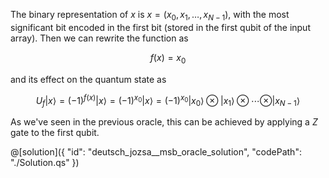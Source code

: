 The binary representation of $x$ is $x = (x_{0}, x_{1}, \dots, x_{N-1})$, with the most significant bit encoded in the first bit (stored in the first qubit of the input array). Then we can rewrite the function as

$$f(x) = x_0$$

and its effect on the quantum state as 

$$U_f |x\rangle = (-1)^{f(x)} |x\rangle = (-1)^{x_0} |x\rangle = (-1)^{x_0} |x_{0} \rangle \otimes |x_1\rangle \otimes \cdots \otimes |x_{N-1}\rangle$$

As we've seen in the previous oracle, this can be achieved by applying a $Z$ gate to the first qubit.

@[solution]({
    "id": "deutsch_jozsa__msb_oracle_solution",
    "codePath": "./Solution.qs"
})
